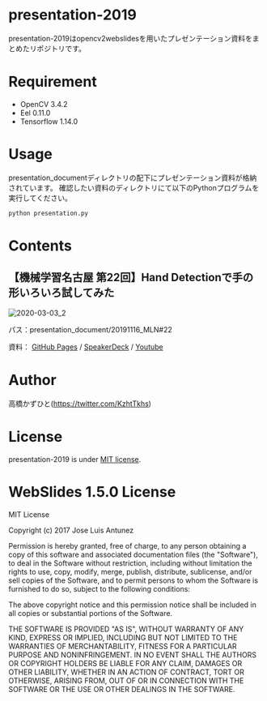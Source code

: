 # presentation-2019
 presentation-2019はopencv2webslidesを用いたプレゼンテーション資料をまとめたリポジトリです。

# Requirement
 
* OpenCV 3.4.2
* Eel 0.11.0
* Tensorflow 1.14.0
 
# Usage
 
presentation_documentディレクトリの配下にプレゼンテーション資料が格納されています。
確認したい資料のディレクトリにて以下のPythonプログラムを実行してください。
 
```bash
python presentation.py
```

# Contents
## 【機械学習名古屋 第22回】Hand Detectionで手の形いろいろ試してみた
![2020-03-03_2](https://user-images.githubusercontent.com/37477845/75690420-2b7bf980-5ce6-11ea-81b3-fa24bdb0ee71.png)

パス：presentation_document/20191116_MLN#22

資料： [GitHub Pages](https://kazuhito00.github.io/presentation-2019/presentation_document/20191116_MLN_22/web/index.html) / [SpeakerDeck](https://speakerdeck.com/kazuhitotakahashi/mln-number-22-hand-detection) / [Youtube](https://youtu.be/eI4YWzKhDo0)


# Author
高橋かずひと(https://twitter.com/KzhtTkhs)
 
# License 
presentation-2019 is under [MIT license](https://en.wikipedia.org/wiki/MIT_License).

# WebSlides 1.5.0 License 
MIT License

Copyright (c) 2017 Jose Luis Antunez

Permission is hereby granted, free of charge, to any person obtaining a copy
of this software and associated documentation files (the "Software"), to deal
in the Software without restriction, including without limitation the rights
to use, copy, modify, merge, publish, distribute, sublicense, and/or sell
copies of the Software, and to permit persons to whom the Software is
furnished to do so, subject to the following conditions:

The above copyright notice and this permission notice shall be included in all
copies or substantial portions of the Software.

THE SOFTWARE IS PROVIDED "AS IS", WITHOUT WARRANTY OF ANY KIND, EXPRESS OR
IMPLIED, INCLUDING BUT NOT LIMITED TO THE WARRANTIES OF MERCHANTABILITY,
FITNESS FOR A PARTICULAR PURPOSE AND NONINFRINGEMENT. IN NO EVENT SHALL THE
AUTHORS OR COPYRIGHT HOLDERS BE LIABLE FOR ANY CLAIM, DAMAGES OR OTHER
LIABILITY, WHETHER IN AN ACTION OF CONTRACT, TORT OR OTHERWISE, ARISING FROM,
OUT OF OR IN CONNECTION WITH THE SOFTWARE OR THE USE OR OTHER DEALINGS IN THE
SOFTWARE.

